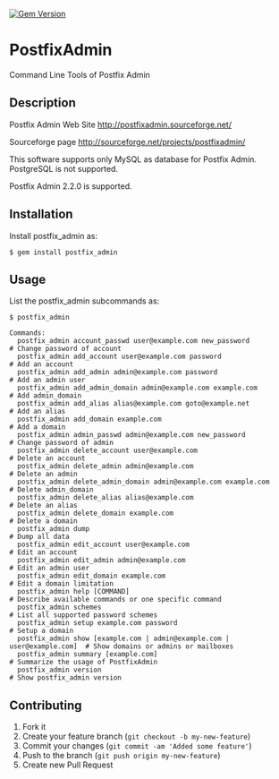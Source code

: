 [![Gem Version](https://badge.fury.io/rb/postfix_admin.png)](https://rubygems.org/gems/postfix_admin)

# PostfixAdmin

Command Line Tools of Postfix Admin

## Description

Postfix Admin Web Site http://postfixadmin.sourceforge.net/

Sourceforge page http://sourceforge.net/projects/postfixadmin/

This software supports only MySQL as database for Postfix Admin.
PostgreSQL is not supported.

Postfix Admin 2.2.0 is supported.

## Installation

Install postfix_admin as:

    $ gem install postfix_admin

## Usage

List the postfix_admin subcommands as:

    $ postfix_admin

```
Commands:
  postfix_admin account_passwd user@example.com new_password               # Change password of account
  postfix_admin add_account user@example.com password                      # Add an account
  postfix_admin add_admin admin@example.com password                       # Add an admin user
  postfix_admin add_admin_domain admin@example.com example.com             # Add admin_domain
  postfix_admin add_alias alias@example.com goto@example.net               # Add an alias
  postfix_admin add_domain example.com                                     # Add a domain
  postfix_admin admin_passwd admin@example.com new_password                # Change password of admin
  postfix_admin delete_account user@example.com                            # Delete an account
  postfix_admin delete_admin admin@example.com                             # Delete an admin
  postfix_admin delete_admin_domain admin@example.com example.com          # Delete admin_domain
  postfix_admin delete_alias alias@example.com                             # Delete an alias
  postfix_admin delete_domain example.com                                  # Delete a domain
  postfix_admin dump                                                       # Dump all data
  postfix_admin edit_account user@example.com                              # Edit an account
  postfix_admin edit_admin admin@example.com                               # Edit an admin user
  postfix_admin edit_domain example.com                                    # Edit a domain limitation
  postfix_admin help [COMMAND]                                             # Describe available commands or one specific command
  postfix_admin schemes                                                    # List all supported password schemes
  postfix_admin setup example.com password                                 # Setup a domain
  postfix_admin show [example.com | admin@example.com | user@example.com]  # Show domains or admins or mailboxes
  postfix_admin summary [example.com]                                      # Summarize the usage of PostfixAdmin
  postfix_admin version                                                    # Show postfix_admin version
```

## Contributing

1. Fork it
2. Create your feature branch (`git checkout -b my-new-feature`)
3. Commit your changes (`git commit -am 'Added some feature'`)
4. Push to the branch (`git push origin my-new-feature`)
5. Create new Pull Request
